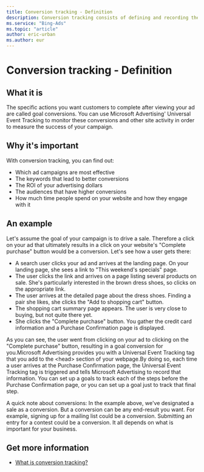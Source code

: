 ```yaml
---
title: Conversion tracking - Definition
description: Conversion tracking consists of defining and recording the specific actions customers take after viewing your ad. Learn why it's important and take a look at an example.
ms.service: "Bing-Ads"
ms.topic: "article"
author: eric-urban
ms.author: eur
---
```


# Conversion tracking - Definition

## What it is

The specific actions you want customers to complete after viewing your ad are called goal conversions. You can use Microsoft Advertising' Universal Event Tracking to monitor these conversions and other site activity in order to measure the success of your campaign.

## Why it's important

With conversion tracking, you can find out:

- Which ad campaigns are most effective
- The keywords that lead to better conversions
- The ROI of your advertising dollars
- The audiences that have higher conversions
- How much time people spend on your website and how they engage with it

## An example

Let's assume the goal of your campaign is to drive a sale. Therefore a click on your ad that ultimately results in a click on your website's "Complete purchase" button would be a conversion. Let's see how a user gets there:

- A search user clicks your ad and arrives at the landing page. On your landing page, she sees a link to "This weekend's specials" page.
- The user clicks the link and arrives on a page listing several products on sale. She's particularly interested in the brown dress shoes, so clicks on the appropriate link.
- The user arrives at the detailed page about the dress shoes. Finding a pair she likes, she clicks the "Add to shopping cart" button.
- The shopping cart summary page appears. The user is very close to buying, but not quite there yet.
- She clicks the "Complete purchase" button. You gather the credit card information and a Purchase Confirmation page is displayed.

As you can see, the user went from clicking on your ad to clicking on the "Complete purchase" button, resulting in a goal conversion for you.Microsoft Advertising provides you with a Universal Event Tracking tag that you add to the &lt;head&gt; section of your webpage.By doing so, each time a user arrives at the Purchase Confirmation page, the Universal Event Tracking tag is triggered and tells Microsoft Advertising to record that information. You can set up a goals to track each of the steps before the Purchase Confirmation page, or you can set up a goal just to track that final step.

A quick note about conversions: In the example above, we've designated a sale as a conversion. But a conversion can be any end-result you want. For example, signing up for a mailing list could be a conversion. Submitting an entry for a contest could be a conversion. It all depends on what is important for your business.

## Get more information

- [What is conversion tracking?](./hlp_BA_CONC_UETv2WhatIsCT.md)


